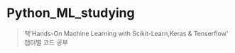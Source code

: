 # Python_ML_studying

> 책'Hands-On Machine Learning with Scikit-Learn,Keras & Tenserflow' 챕터별 코드 공부
